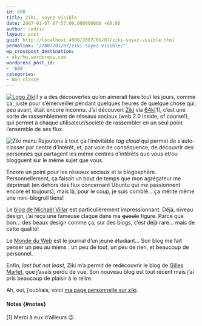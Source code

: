 ```yaml
---
id: 680
title: Ziki, soyez visible
date: 2007-01-07 07:57:00.000000000 +00:00
author: cedric
layout: post
guid: http://localhost:4000/2007/01/07/ziki-soyez-visible.html
permalink: "/2007/01/07/ziki-soyez-visible/"
wp_crosspost_destination:
- akyrho.wordpress.com
wordpress_post_id:
- '680'
categories:
- Non classé
---
```

[![Logo Ziki](/images/images/logo_ziki.gif)](http://www.ziki.com)Il y a des découvertes qu’on aimerait faire tout les jours, comme ça, juste pour s’émerveiller pendant quelques heures de quelque chose qui, peu avant, était encore inconnu. J’ai découvert [Ziki](http://www.ziki.com) via [64k](http://www.64k.be)[1], c’est une sorte de rassemblement de réseaux sociaux (web 2.0 inside, of course!), qui permet à chaque utilisateur/société de rassembler en un seul point l’ensemble de ses flux.

![Ziki menu](/images/images/ziki-dashboard.png) Rajoutons à tout ça l’inévitable _tag cloud_ qui permet de s’auto-classer par centre d’intérêt, et, par voie de conséquence, de découvrir des personnes qui partagent les même centres d’intérêts que vous et/ou blogguent sur le même sujet que vous.

Encore un point pour les réseaux sociaux et la blogosphère. Personnellement, ça faisait un bout de temps que mon agrégateur me déprimait (en dehors des flux concernant Ubuntu qui me passionnent encore et toujours), mais là, pour le coup, je suis comblé… ça mérite même une mini-blogroll tiens!

Le [blog de Michaël Villar](http://blog.nemstudio.com/) est particulièrement impressionnant. Déjà, niveau design, j’ai reçu une fameuse claque dans ma <del>gueule</del> figure. Parce que bon… des beaux design comme ça, sur des blogs, c’est déjà rare… mais de cette qualité!

Le [Monde du Web](http://users.skynet.be/lemondeduweb/blog/index.html) est le journal d’un jeune étudiant… Son blog me fait penser un peu au miens : un peu de tout, un peu de rien, et beaucoup de personnel.

Enfin, _last but not least_, Ziki m’a permit de redécouvrir le blog de [Gilles Marlet](http://papillon.freezee.org/), que j’avais perdu de vue. Son nouveau blog est tout récent mais j’ai pris beaucoup de plaisir à le relire.

Ah, oui, j’oubliais, voici [ma page personnelle sur ziki](http://www.ziki.com/people/akyrho).

#### Notes {#notes}

[1] Merci à eux d’ailleurs 😉
